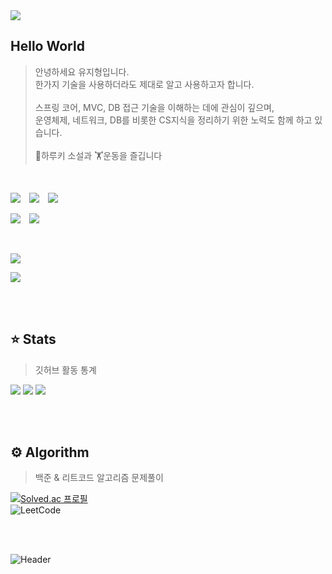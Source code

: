 <img src="https://capsule-render.vercel.app/api?type=waving&height=180&text=Hi%20there%20👋&fontAlign=25&fontAlignY=40&color=gradient&animation=fadeIn"/>

## Hello World

> 안녕하세요 유지형입니다.<br>한가지 기술을 사용하더라도 제대로 알고 사용하고자 합니다.<br><br>스프링 코어, MVC, DB 접근 기술을 이해하는 데에 관심이 깊으며,<br>운영체제, 네트워크, DB를 비롯한 CS지식을 정리하기 위한 노력도 함께 하고 있습니다.<br><br>📗하루키 소설과 🏋운동을 즐깁니다

<br>



<img src="https://img.shields.io/badge/Java-595959?style=for-the-badge&logo=java" />&emsp;<img src="https://img.shields.io/badge/SpringBoot-595959?style=for-the-badge&logo=springboot" />&emsp;<img src="https://img.shields.io/badge/Spring%20Data%20JPA-595959?style=for-the-badge&logo=springdatajpa" />

<img src="https://img.shields.io/badge/MySQL-595959?style=for-the-badge&logo=mysql" />&emsp;<img src="https://img.shields.io/badge/Git-595959?style=for-the-badge&logo=git">

<br>

<a href="mailTo:ugh1118@gmail.com" target="_blank"><img src="https://img.shields.io/badge/Gmail-595959?style=for-the-badge&logo=gmail" /></a>

<img src="https://hits.seeyoufarm.com/api/count/incr/badge.svg?url=https%3A%2F%2Fgithub.com%2FHJ-Rich%2Fhit-counter&count_bg=%2379C83D&title_bg=%23555555&icon=&icon_color=%23E7E7E7&title=visitors&edge_flat=false"/>

<br><br>

## ⭐️ Stats

> 깃허브 활동 통계

<img src="https://github-readme-stats.vercel.app/api/top-langs/?username=justintime1118&layout=compact&langs_count=4&theme=vue-dark&&hide=python">
<img src="https://github-readme-stats.vercel.app/api?username=justintime1118&theme=vue-dark&show_icons=true&count_private=true">
<img src="https://github-readme-streak-stats.herokuapp.com/?user=justintime1118&theme=dark">

<br><br>

## ⚙️ Algorithm

> 백준 & 리트코드 알고리즘 문제풀이

[![Solved.ac
프로필](http://mazassumnida.wtf/api/v2/generate_badge?boj=yjh1118)](https://solved.ac/yjh1118)
<br>
![LeetCode](https://leetcard.jacoblin.cool/justintime1118?theme=dark&site=un&hide=ranking&ext=heatmap)

<br><br>

![Header](https://capsule-render.vercel.app/api?type=waving&height=180&text=Bye%20👋&fontAlign=82&fontAlignY=75&color=gradient&section=footer&animation=fadeIn)

<br><br>
